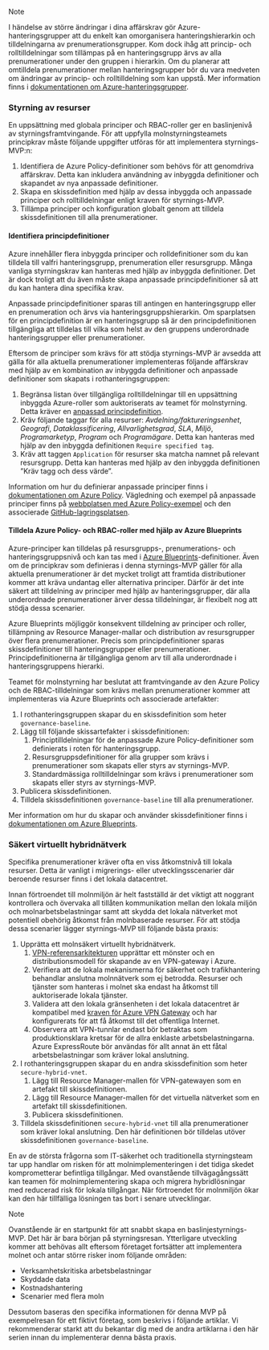 <!-- TEMPLATE FILE - DO NOT ADD METADATA -->
<!-- markdownlint-disable MD002 MD041 -->
> [!NOTE]
>I händelse av större ändringar i dina affärskrav gör Azure-hanteringsgrupper att du enkelt kan omorganisera hanteringshierarkin och tilldelningarna av prenumerationsgrupper. Kom dock ihåg att princip- och rolltilldelningar som tillämpas på en hanteringsgrupp ärvs av alla prenumerationer under den gruppen i hierarkin. Om du planerar att omtilldela prenumerationer mellan hanteringsgrupper bör du vara medveten om ändringar av princip- och rolltilldelning som kan uppstå. Mer information finns i [dokumentationen om Azure-hanteringsgrupper](https://docs.microsoft.com/azure/governance/management-groups).

### <a name="governance-of-resources"></a>Styrning av resurser

En uppsättning med globala principer och RBAC-roller ger en baslinjenivå av styrningsframtvingande. För att uppfylla molnstyrningsteamets principkrav måste följande uppgifter utföras för att implementera styrnings-MVP:n:

1. Identifiera de Azure Policy-definitioner som behövs för att genomdriva affärskrav. Detta kan inkludera användning av inbyggda definitioner och skapandet av nya anpassade definitioner.
2. Skapa en skissdefinition med hjälp av dessa inbyggda och anpassade principer och rolltilldelningar enligt kraven för styrnings-MVP.
3. Tillämpa principer och konfiguration globalt genom att tilldela skissdefinitionen till alla prenumerationer.

#### <a name="identify-policy-definitions"></a>Identifiera principdefinitioner

Azure innehåller flera inbyggda principer och rolldefinitioner som du kan tilldela till valfri hanteringsgrupp, prenumeration eller resursgrupp. Många vanliga styrningskrav kan hanteras med hjälp av inbyggda definitioner. Det är dock troligt att du även måste skapa anpassade principdefinitioner så att du kan hantera dina specifika krav.

Anpassade principdefinitioner sparas till antingen en hanteringsgrupp eller en prenumeration och ärvs via hanteringsgruppshierarkin. Om sparplatsen för en principdefinition är en hanteringsgrupp så är den principdefinitionen tillgängliga att tilldelas till vilka som helst av den gruppens underordnade hanteringsgrupper eller prenumerationer.

Eftersom de principer som krävs för att stödja styrnings-MVP är avsedda att gälla för alla aktuella prenumerationer implementeras följande affärskrav med hjälp av en kombination av inbyggda definitioner och anpassade definitioner som skapats i rothanteringsgruppen:

1. Begränsa listan över tillgängliga rolltilldelningar till en uppsättning inbyggda Azure-roller som auktoriserats av teamet för molnstyrning. Detta kräver en [anpassad principdefinition](https://github.com/Azure/azure-policy/tree/master/samples/Authorization/allowed-role-definitions).
2. Kräv följande taggar för alla resurser: *Avdelning/faktureringsenhet*, *Geografi*, *Dataklassificering*, *Allvarlighetsgrad*, *SLA*, *Miljö*, *Programarketyp*, *Program* och *Programägare*. Detta kan hanteras med hjälp av den inbyggda definitionen `Require specified tag`.
3. Kräv att taggen `Application` för resurser ska matcha namnet på relevant resursgrupp. Detta kan hanteras med hjälp av den inbyggda definitionen ”Kräv tagg och dess värde”.

Information om hur du definierar anpassade principer finns i [dokumentationen om Azure Policy](https://docs.microsoft.com/azure/governance/policy/tutorials/create-custom-policy-definition). Vägledning och exempel på anpassade principer finns på [webbplatsen med Azure Policy-exempel](https://docs.microsoft.com/azure/governance/policy/samples) och den associerade [GitHub-lagringsplatsen](https://github.com/Azure/azure-policy).

#### <a name="assign-azure-policy-and-rbac-roles-using-azure-blueprints"></a>Tilldela Azure Policy- och RBAC-roller med hjälp av Azure Blueprints

Azure-principer kan tilldelas på resursgrupps-, prenumerations- och hanteringsgruppsnivå och kan tas med i [Azure Blueprints](https://docs.microsoft.com/azure/governance/blueprints/overview)-definitioner. Även om de principkrav som definieras i denna styrnings-MVP gäller för alla aktuella prenumerationer är det mycket troligt att framtida distributioner kommer att kräva undantag eller alternativa principer. Därför är det inte säkert att tilldelning av principer med hjälp av hanteringsgrupper, där alla underordnade prenumerationer ärver dessa tilldelningar, är flexibelt nog att stödja dessa scenarier.

Azure Blueprints möjliggör konsekvent tilldelning av principer och roller, tillämpning av Resource Manager-mallar och distribution av resursgrupper över flera prenumerationer. Precis som principdefinitioner sparas skissdefinitioner till hanteringsgrupper eller prenumerationer. Principdefinitionerna är tillgängliga genom arv till alla underordnade i hanteringsgruppens hierarki.

Teamet för molnstyrning har beslutat att framtvingande av den Azure Policy och de RBAC-tilldelningar som krävs mellan prenumerationer kommer att implementeras via Azure Blueprints och associerade artefakter:

1. I rothanteringsgruppen skapar du en skissdefinition som heter `governance-baseline`.
2. Lägg till följande skissartefakter i skissdefinitionen:
    1. Principtilldelningar för de anpassade Azure Policy-definitioner som definierats i roten för hanteringsgrupp.
    2. Resursgruppsdefinitioner för alla grupper som krävs i prenumerationer som skapats eller styrs av styrnings-MVP.
    3. Standardmässiga rolltilldelningar som krävs i prenumerationer som skapats eller styrs av styrnings-MVP.
3. Publicera skissdefinitionen.
4. Tilldela skissdefinitionen `governance-baseline` till alla prenumerationer.

Mer information om hur du skapar och använder skissdefinitioner finns i [dokumentationen om Azure Blueprints](https://docs.microsoft.com/azure/governance/blueprints/overview).

### <a name="secure-hybrid-vnet"></a>Säkert virtuellt hybridnätverk

Specifika prenumerationer kräver ofta en viss åtkomstnivå till lokala resurser. Detta är vanligt i migrerings- eller utvecklingsscenarier där beroende resurser finns i det lokala datacentret.

Innan förtroendet till molnmiljön är helt fastställd är det viktigt att noggrant kontrollera och övervaka all tillåten kommunikation mellan den lokala miljön och molnarbetsbelastningar samt att skydda det lokala nätverket mot potentiell obehörig åtkomst från molnbaserade resurser. För att stödja dessa scenarier lägger styrnings-MVP till följande bästa praxis:

1. Upprätta ett molnsäkert virtuellt hybridnätverk.
    1. [VPN-referensarkitekturen](https://docs.microsoft.com/azure/architecture/reference-architectures/hybrid-networking/vpn) upprättar ett mönster och en distributionsmodell för skapande av en VPN-gateway i Azure.
    2. Verifiera att de lokala mekanismerna för säkerhet och trafikhantering behandlar anslutna molnnätverk som ej betrodda. Resurser och tjänster som hanteras i molnet ska endast ha åtkomst till auktoriserade lokala tjänster.
    3. Validera att den lokala gränsenheten i det lokala datacentret är kompatibel med [kraven för Azure VPN Gateway](https://docs.microsoft.com/azure/vpn-gateway/vpn-gateway-about-vpn-devices) och har konfigurerats för att få åtkomst till det offentliga Internet.
    4. Observera att VPN-tunnlar endast bör betraktas som produktionsklara kretsar för de allra enklaste arbetsbelastningarna. Azure ExpressRoute bör användas för allt annat än ett fåtal arbetsbelastningar som kräver lokal anslutning.
1. I rothanteringsgruppen skapar du en andra skissdefinition som heter `secure-hybrid-vnet`.
    1. Lägg till Resource Manager-mallen för VPN-gatewayen som en artefakt till skissdefinitionen.
    2. Lägg till Resource Manager-mallen för det virtuella nätverket som en artefakt till skissdefinitionen.
    3. Publicera skissdefinitionen.
1. Tilldela skissdefinitionen `secure-hybrid-vnet` till alla prenumerationer som kräver lokal anslutning. Den här definitionen bör tilldelas utöver skissdefinitionen `governance-baseline`.

En av de största frågorna som IT-säkerhet och traditionella styrningsteam tar upp handlar om risken för att molnimplementeringen i det tidiga skedet komprometterar befintliga tillgångar. Med ovanstående tillvägagångssätt kan teamen för molnimplementering skapa och migrera hybridlösningar med reducerad risk för lokala tillgångar. När förtroendet för molnmiljön ökar kan den här tillfälliga lösningen tas bort i senare utvecklingar.

> [!NOTE]
> Ovanstående är en startpunkt för att snabbt skapa en baslinjestyrnings-MVP. Det här är bara början på styrningsresan. Ytterligare utveckling kommer att behövas allt eftersom företaget fortsätter att implementera molnet och antar större risker inom följande områden:
>
> - Verksamhetskritiska arbetsbelastningar
> - Skyddade data
> - Kostnadshantering
> - Scenarier med flera moln
>
> Dessutom baseras den specifika informationen för denna MVP på exempelresan för ett fiktivt företag, som beskrivs i följande artiklar. Vi rekommenderar starkt att du bekantar dig med de andra artiklarna i den här serien innan du implementerar denna bästa praxis.
